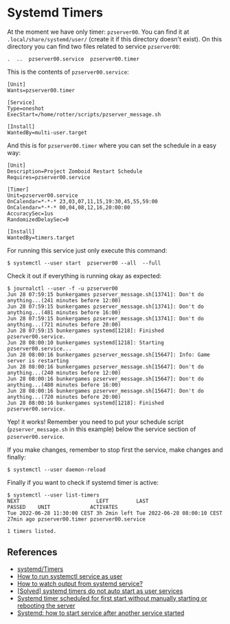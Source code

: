 # Systemd Timers

At the moment we have only timer: `pzserver00`. You can find it at `.local/share/systemd/user/` (create it if this directory doesn't exist). On this directory you can find two files related to service `pzserver00`:

``` shell
.  ..  pzserver00.service  pzserver00.timer
```
This is the contents of `pzserver00.service`:

``` shell
[Unit]
Wants=pzserver00.timer

[Service]
Type=oneshot
ExecStart=/home/rotter/scripts/pzserver_message.sh

[Install]
WantedBy=multi-user.target
```

And this is for `pzserver00.timer` where you can set the schedule in a easy way:

``` shell
[Unit]
Description=Project Zomboid Restart Schedule
Requires=pzserver00.service

[Timer]
Unit=pzserver00.service
OnCalendar=*-*-* 23,03,07,11,15,19:30,45,55,59:00
OnCalendar=*-*-* 00,04,08,12,16,20:00:00
AccuracySec=1us
RandomizedDelaySec=0

[Install]
WantedBy=timers.target
```

For running this service just only execute this command:

``` shell
$ systemctl --user start  pzserver00 --all  --full
```

Check it out if everything is running okay as expected:

``` shell
$ journalctl --user -f -u pzserver00
Jun 28 07:59:15 bunkergames pzserver_message.sh[13741]: Don't do anything...(241 minutes before 12:00)
Jun 28 07:59:15 bunkergames pzserver_message.sh[13741]: Don't do anything...(481 minutes before 16:00)
Jun 28 07:59:15 bunkergames pzserver_message.sh[13741]: Don't do anything...(721 minutes before 20:00)
Jun 28 07:59:15 bunkergames systemd[1218]: Finished pzserver00.service.
Jun 28 08:00:10 bunkergames systemd[1218]: Starting pzserver00.service...
Jun 28 08:00:16 bunkergames pzserver_message.sh[15647]: Info: Game server is restarting
Jun 28 08:00:16 bunkergames pzserver_message.sh[15647]: Don't do anything...(240 minutes before 12:00)
Jun 28 08:00:16 bunkergames pzserver_message.sh[15647]: Don't do anything...(480 minutes before 16:00)
Jun 28 08:00:16 bunkergames pzserver_message.sh[15647]: Don't do anything...(720 minutes before 20:00)
Jun 28 08:00:16 bunkergames systemd[1218]: Finished pzserver00.service.
```

Yep! it works! Remember you need to put your schedule script (`pzserver_message.sh` in this example) below the service section of `pzserver00.service`.

If you make changes, remember to stop first the service, make changes and finally:

``` shell
$ systemctl --user daemon-reload
```

Finally if you want to check if systemd timer is active:

``` shell
$ systemctl --user list-timers
NEXT                         LEFT         LAST                         PASSED    UNIT             ACTIVATES
Tue 2022-06-28 11:30:00 CEST 3h 2min left Tue 2022-06-28 08:00:10 CEST 27min ago pzserver00.timer pzserver00.service

1 timers listed.
```

## References

- [systemd/Timers](https://wiki.archlinux.org/title/Systemd/Timers)
- [How to run systemctl service as user](https://superuser.com/questions/1215631/how-to-run-systemctl-service-as-user)
- [How to watch output from systemd service?](https://unix.stackexchange.com/questions/475292/how-to-watch-output-from-systemd-service)
- [[Solved] systemd timers do not auto start as user services](https://bbs.archlinux.org/viewtopic.php?id=213968)
- [Systemd timer scheduled for first start without manually starting or rebooting the server](https://stackoverflow.com/questions/70348320/systemd-timer-scheduled-for-first-start-without-manually-starting-or-rebooting-t)
- [Systemd: how to start service after another service started](https://serverfault.com/questions/1053369/systemd-how-to-start-service-after-another-service-startedurl)